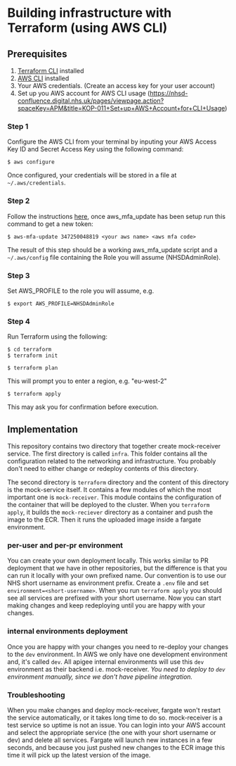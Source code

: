 # Building infrastructure with Terraform (using AWS CLI)

## Prerequisites

1. [Terraform CLI](https://learn.hashicorp.com/tutorials/terraform/install-cli?in=terraform/aws-get-started) installed
2. [AWS CLI](https://docs.aws.amazon.com/cli/latest/userguide/install-cliv2.html) installed 
3. Your AWS credentials. (Create an access key for your user account)
4. Set up you AWS account for AWS CLI usage (https://nhsd-confluence.digital.nhs.uk/pages/viewpage.action?spaceKey=APM&title=KOP-011+Set+up+AWS+Account+for+CLI+Usage)

### Step 1

Configure the AWS CLI from your terminal by inputing your AWS Access Key ID and Secret Access Key using the following command:
```
$ aws configure
```
Once configured, your credentials will be stored in a file at `~/.aws/credentials`.

### Step 2

Follow the instructions [here](https://nhsd-confluence.digital.nhs.uk/pages/viewpage.action?spaceKey=APM&title=KOP-011+Set+up+AWS+Account+for+CLI+Usage), once aws_mfa_update has been setup run this command to get a new token:
```
$ aws-mfa-update 347250048819 <your aws name> <aws mfa code>
```
The result of this step should be a working aws_mfa_update script and a `~/.aws/config` file containing the Role you will assume (NHSDAdminRole).

### Step 3

Set AWS_PROFILE to the role you will assume, e.g.
```
$ export AWS_PROFILE=NHSDAdminRole
```

### Step 4

Run Terraform using the following:
```
$ cd terraform
$ terraform init
```
```
$ terraform plan
```
This will prompt you to enter a region, e.g. "eu-west-2"
```
$ terraform apply
```
This may ask you for confirmation before execution.

## Implementation
This repository contains two directory that together create mock-receiver service. The first directory is called `infra`. This
folder contains all the configuration related to the networking and infrastructure. You probably don't need to either change
or redeploy contents of this directory.

The second directory is `terraform` directory and the content of this directory is the mock-service itself.
It contains a few modules of which the most important one is `mock-receiver`. This module contains the configuration of the
container that will be deployed to the cluster. When you `terraform apply`, it builds the `mock-reciever` directory as a 
container and push the image to the ECR. Then it runs the uploaded image inside a fargate environment. 

### per-user and per-pr environment
You can create your own deployment locally. This works similar to PR deployment that we have in other repositories, but 
the difference is that you can run it locally with your own prefixed name. Our convention is to use our NHS short username
as environment prefix.
Create a `.env` file and set `environment=<short-username>`. When you run `terraform apply` you should see all services
are prefixed with your short username. Now you can start making changes and keep redeploying until you are happy with 
your changes.

### internal environments deployment
Once you are happy with your changes you need to re-deploy your changes to the `dev` environment. In AWS we only have one 
development environment and, it's called `dev`. All apigee internal environments will use this `dev` environment as their 
backend i.e. mock-receiver. *You need to deploy to `dev` environment manually, since we don't have pipeline integration.*

### Troubleshooting
When you make changes and deploy mock-receiver, fargate won't restart the service automatically, or it takes long time to 
do so. mock-receiver is a test service so uptime is not an issue. You can login into your AWS account and select the appropriate 
service (the one with your short username or dev) and delete all services. Fargate will launch new instances in a few seconds,
and because you just pushed new changes to the ECR image this time it will pick up the latest version of the image. 

